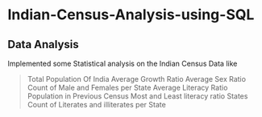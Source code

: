 # Indian-Census-Analysis-using-SQL

## Data Analysis

Implemented some Statistical analysis on the Indian Census Data like 
> Total Population Of India
> Average Growth Ratio
> Average Sex Ratio
> Count of Male and Females per State
> Average Literacy Ratio
> Population in Previous Census
> Most and Least literacy ratio States
> Count of Literates and illiterates per State

